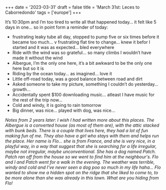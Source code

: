 +++
date = '2023-03-31'
draft = false
title = 'March 31st: Leces to Caborredondo'
tags = ['europe']
+++

It’s 10:30pm and I’m too tired to write all that happened today… it felt like 5 days in one… so in point form a reminder of today:
- frustrating leaky tube all day, stopped to pump five or six times before it became too much… v frustrating flat tire to change… knew it befor I started and it was as expected… bled everywhere
- Ride with the wind was so grateful… so many climbs I wouldn’t have made it without the wind 
- Albergue, I’m the only one here, it’s a bit awkward to be the only one here but so it is
- Riding by the ocean today… as imagined… love it
- Little off-road today, was a good balance between road and dirt 
- Asked someone to take my picture, something I couldn’t do yesterday… growth…
- Accidentally spent $100 downloading music… atleast I have music for the rest of the trip now…
- Cold and windy, it is going to rain tomorrow 
- Big dinner, was nice… played with dog, was nice…

*Notes from 2 years later: I wish I had written more about this places. The Albergue is a converted house (as most of them are), with the attic stacked with bunk beds. There is a couple that lives here, they had a lot of fun making fun of me. They also have a girl who stays with them and helps run the place. Her name is Flo... she is from France, and she is very nice, in a playful way, in a way that suggest that she is searching for a life irregular, maybe not irregular, maybe unconventional. She has a dog named Patch. Patch ran off from the house so we went to find him at the neighbour's. Flo and I and Patch went for a walk in the evening. The weather was terrible, windy and cold and I’ve never seen a dog poo so much in my life haha… Flo wanted to show me a hidden spot on the ridge that she liked to come to, to be more alone than she was already in this town. What are you hiding from Flo!*
